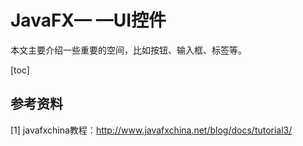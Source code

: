 # JavaFX— —UI控件

本文主要介绍一些重要的空间，比如按钮、输入框、标签等。

[toc]







## 参考资料

[1] javafxchina教程：http://www.javafxchina.net/blog/docs/tutorial3/